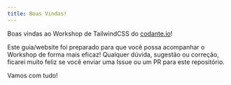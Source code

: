 ```yaml
---
title: Boas Vindas!
---
```


Boas vindas ao Workshop de TailwindCSS do [codante.io](https://codnate.io)!

Este guia/website foi preparado para que você possa acompanhar o Workshop de forma mais eficaz!
Qualquer dúvida, sugestão ou correção, ficarei muito feliz se você enviar uma Issue ou um PR para este repositório.

Vamos com tudo!
